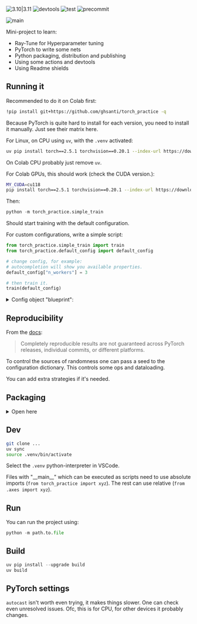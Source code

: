 ![3.10|3.11](https://img.shields.io/badge/Python-3.10_|_3.11_|_3.12-blue)
![devtools](https://img.shields.io/badge/astral-uv_ruff-orange)
![test](https://img.shields.io/badge/test-pytest-blue)
![precommit](https://img.shields.io/badge/pre_commit-blue)

![main](https://img.shields.io/badge/version-0.0.1-red)

Mini-project to learn:

- Ray-Tune for Hyperparameter tuning
- PyTorch to write some nets
- Python packaging, distribution and publishing
- Using some actions and devtools
- Using Readme shields

## Running it

Recommended to do it on Colab first:

```bash
!pip install git+https://github.com/ghsanti/torch_practice -q
```

Because PyTorch is quite hard to install for each version, you need to install it manually. Just see their matrix here.

For Linux, on CPU using `uv`, with the `.venv` activated:

```bash
uv pip install torch==2.5.1 torchvision==0.20.1 --index-url https://download.pytorch.org/whl/cpu
```

On Colab CPU probably just remove `uv`.

For Colab GPUs, this should work (check the CUDA version.):

```bash
MY_CUDA=cu118
pip install torch==2.5.1 torchvision==0.20.1 --index-url https://download.pytorch.org/whl/${MY_CUDA}
```

Then:

```python
python -m torch_practice.simple_train
```

Should start training with the default configuration.

For custom configurations, write a simple script:

```python
from torch_practice.simple_train import train
from torch_practice.default_config import default_config

# change config, for example:
# autocompletion will show you available properties.
default_config["n_workers"] = 3

# then train it.
train(default_config)
```

<details>

<summary>
Config object "blueprint":
</summary>

```python
class DAEConfig(TypedDict):
  """Configuration Dictionary for DAE params.

  Note: BatchNorm always runs, so there isn't a switch.
  """

  # runtime config
  seed: int | None  # if an int, uses `torch.set_manual(seed)`
  log_level: _LogLevel
  data_dir: str
  # fraction on train, fraction on test (must add to 1)
  prob_split: tuple[float, float]
  # n_workers for dataloaders
  n_workers: int

  # general configuration
  layers: int  # Number of layers in the encoder/decoder.
  growth: float  # Growth factor for channels across layers.
  in_channels: int  # Number of input channels (e.g., 3 for RGB images).
  lr: float  # learning rate
  batch_size: int  # critical hyperparameter.
  clip_gradient_norm: bool
  clip_gradient_value: bool
  epochs: int

  # conv layers
  init_out_channels: int  # initial output channels (1st conv.)
  c_kernel: int  # Kernel size for convolution layers.
  c_stride: int  # Stride for convolution layers.
  c_activ: Callable  # activation function

  # dropout layers
  use_dropout: bool
  dropout_rate: float

  # pool layers
  use_pool: bool
  p_kernel: int  # Kernel size for pooling layers.
  p_stride: int  # Stride for pooling layers.

  # latent vector
  latent_dimension: int
  dense_activ: Callable  # activation function

```

</details>

## Reproducibility

From the [docs](https://pytorch.org/docs/stable/notes/randomness.html):

> Completely reproducible results are not guaranteed across PyTorch releases, individual commits, or different platforms.

To control the sources of randomness one can pass a seed to the configuration dictionary. This controls some ops and dataloading.

You can add extra strategies if it's needed.

## Packaging

<details>
<summary>
Open here
</summary>
This project uses `Python>=3.10`

It uses:

- Project Management: [astral/uv](https://github.com/astral-sh/uv)
  One needs to activate the _.venv_ as well.

  After activating, it's good to update _pip_ and _build_

```python
python3 -m pip install --upgrade pip
python3 -m pip install --upgrade build
```

- Lint: [astral/ruff](https://github.com/astral-sh/ruff)
  Own separate config file.
- Type-Check: [pyright](https://github.com/microsoft/pyright)
  Own separate config file. Install using _[nodejs]_ extra.
- [pre-commit](https://pre-commit.com/)
  Run `precommit install` after installing.
- testing: [pytest](https://docs.pytest.org/)
- pyproject: python project metadata.
- Github Actions: integration for quality checks, PyPI publishing, and documentation publishing.
- Docker for Codespaces integration (_.devcontainer_)

The project itself is a simple neural network in Pytorch, with Hyperparameter tuning using Ray Tune. It uses code from Pytorch examples.

For distributing packages one needs to:

1. Build it (uses _hatch_ in this repo.) Setuptools, Flitch, PDM are other build backends.

One can then use any build frontend (like _build_), they will search for the build backend and create the distribution files.

In this case, the file has:

```toml
[build-system]
requires = ["hatchling"]
build-backend = "hatchling.build"
```

To show which backend to use. The frontend installs _hatch_ if needed.

2. Have the right project structure and metadata (_pyproject.toml_) 3. Publish it on PyPI (publicly or privately.)

Key is to have _src/project_name_ and the name of the package in the _pyproject.toml_ file.

Also have \_\_\_init.py\_\_\_ files in each subdirectory. **This allows the user to import the directory as if it were a module.**

The _tests_ folder is outside the source folder, and won't be distributed. Other files outside source will be incl. in the source distribution (_tar.gz_ compression.)

Lastly one needs _Readme.md_ and _LICENSE_

</details>

## Dev

```bash
git clone ...
uv sync
source .venv/bin/activate
```

Select the `.venv` python-interpreter in VSCode.

Files with "\_\_main\_\_" which can be executed as scripts need to use absolute imports (`from torch_practice import xyz`). The rest can use relative (`from .axes import xyz`).

## Run

You can run the project using:

```python
python -m path.to.file
```

## Build

```python
uv pip install --upgrade build
uv build
```

## PyTorch settings

`autocast` isn't worth even trying, it makes things slower. One can check even unresolved issues. Ofc, this is for CPU, for other devices it probably changes.
